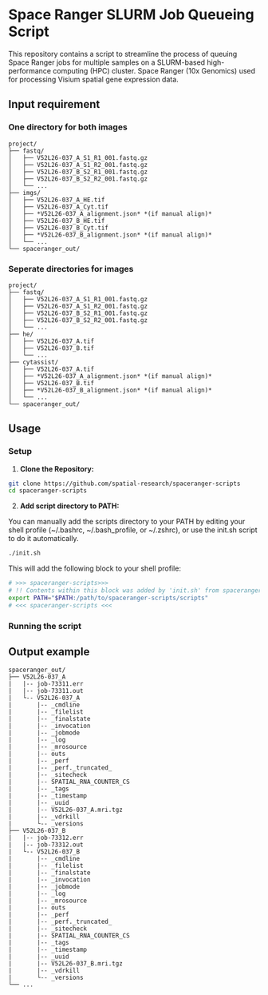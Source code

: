 # Space Ranger SLURM Job Queueing Script

This repository contains a script to streamline the process of queuing Space Ranger jobs for multiple samples on a SLURM-based high-performance computing (HPC) cluster. Space Ranger (10x Genomics) used for processing Visium spatial gene expression data.

## Input requirement

### One directory for both images

```
project/ 
├── fastq/ 
│   ├── V52L26-037_A_S1_R1_001.fastq.gz
│   ├── V52L26-037_A_S1_R2_001.fastq.gz
│   ├── V52L26-037_B_S2_R1_001.fastq.gz
│   ├── V52L26-037_B_S2_R2_001.fastq.gz
│   └── ...
├── imgs/
│   ├── V52L26-037_A_HE.tif
│   ├── V52L26-037_A_Cyt.tif
│   ├── *V52L26-037_A_alignment.json* *(if manual align)*
│   ├── V52L26-037_B_HE.tif
│   ├── V52L26-037_B_Cyt.tif
│   ├── *V52L26-037_B_alignment.json* *(if manual align)*
│   └── ...
└── spaceranger_out/
```

### Seperate directories for images

```
project/ 
├── fastq/ 
│   ├── V52L26-037_A_S1_R1_001.fastq.gz
│   ├── V52L26-037_A_S1_R2_001.fastq.gz
│   ├── V52L26-037_B_S2_R1_001.fastq.gz
│   ├── V52L26-037_B_S2_R2_001.fastq.gz
│   └── ...
├── he/
│   ├── V52L26-037_A.tif
│   ├── V52L26-037_B.tif
│   └── ...
├── cytassist/
│   ├── V52L26-037_A.tif
│   ├── *V52L26-037_A_alignment.json* *(if manual align)*
│   ├── V52L26-037_B.tif
│   ├── *V52L26-037_B_alignment.json* *(if manual align)*
│   └── ...
└── spaceranger_out/
```

## Usage

### Setup

1. **Clone the Repository:**

```bash
git clone https://github.com/spatial-research/spaceranger-scripts
cd spaceranger-scripts
```

2. **Add script directory to PATH:**

You can manually add the scripts directory to your PATH by editing your shell profile (~/.bashrc, ~/.bash_profile, or ~/.zshrc), or use the init.sh script to do it automatically.

```bash
./init.sh
```

This will add the following block to your shell profile:

```bash
# >>> spaceranger-scripts>>>
# !! Contents within this block was added by 'init.sh' from spaceranger-scripts !!
export PATH="$PATH:/path/to/spaceranger-scripts/scripts"
# <<< spaceranger-scripts <<<
```

### Running the script

## Output example

```
spaceranger_out/ 
├── V52L26-037_A
|   |-- job-73311.err
|   |-- job-73311.out
|   └-- V52L26-037_A
|       |-- _cmdline
|       |-- _filelist
|       |-- _finalstate
|       |-- _invocation
|       |-- _jobmode
|       |-- _log
|       |-- _mrosource
|       |-- outs
|       |-- _perf
|       |-- _perf._truncated_
|       |-- _sitecheck
|       |-- SPATIAL_RNA_COUNTER_CS
|       |-- _tags
|       |-- _timestamp
|       |-- _uuid
|       |-- V52L26-037_A.mri.tgz
|       |-- _vdrkill
|       └-- _versions
├── V52L26-037_B
|   |-- job-73312.err
|   |-- job-73312.out
|   └-- V52L26-037_B
|       |-- _cmdline
|       |-- _filelist
|       |-- _finalstate
|       |-- _invocation
|       |-- _jobmode
|       |-- _log
|       |-- _mrosource
|       |-- outs
|       |-- _perf
|       |-- _perf._truncated_
|       |-- _sitecheck
|       |-- SPATIAL_RNA_COUNTER_CS
|       |-- _tags
|       |-- _timestamp
|       |-- _uuid
|       |-- V52L26-037_B.mri.tgz
|       |-- _vdrkill
|       └-- _versions
└── ...
```
